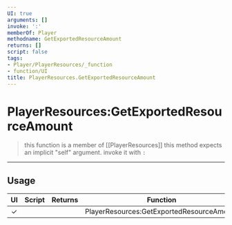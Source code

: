 ```yaml
---
UI: true
arguments: []
invoke: ':'
memberOf: Player
methodname: GetExportedResourceAmount
returns: []
script: false
tags:
- Player/PlayerResources/_function
- function/UI
title: PlayerResources.GetExportedResourceAmount
---
```

# PlayerResources:GetExportedResourceAmount
> this function is a member of [[PlayerResources]]
> this method expects an implicit "self" argument. invoke it with `:`
-----
## Usage
|  UI | Script | Returns | Function | Arguments |
|:---:|:------:|-------:|:--------:|:---------|
|✓| ||PlayerResources:GetExportedResourceAmount||
